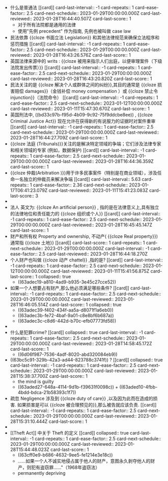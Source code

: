 - 什么是普通法 [[card]]
  card-last-interval:: -1
  card-repeats:: 1
  card-ease-factor:: 2.5
  card-next-schedule:: 2023-01-29T00:00:00.000Z
  card-last-reviewed:: 2023-01-28T16:44:40.507Z
  card-last-score:: 1
	- 对于所有法院都是通用的法律
	- 使用"先例 precedent" 作为指南, 先例也被叫做 case law
- 民法依靠 {{cloze  书面立法 Legislation}} 和其他法律规范来确保立法程序和惩罚措施 [[card]]
  card-last-interval:: -1
  card-repeats:: 1
  card-ease-factor:: 2.5
  card-next-schedule:: 2023-01-29T00:00:00.000Z
  card-last-reviewed:: 2023-01-28T16:43:26.576Z
  card-last-score:: 1
- 英国法律来源中的 writs : {{cloze 被用来指示人们出庭，以便审理案件（下级法院发出传票）}} [[card]]
  card-last-interval:: -1
  card-repeats:: 1
  card-ease-factor:: 2.5
  card-next-schedule:: 2023-01-29T00:00:00.000Z
  card-last-reviewed:: 2023-01-28T16:43:20.820Z
  card-last-score:: 1
- 民法关注的是 {{cloze 解决个人或群体之间的纠纷}},其目的通常是 {{cloze 损害赔偿  damages}}（金钱补偿 money compensation ）或 {{cloze 禁止令 injunction}}（法院命令） [[card]]
  card-last-interval:: -1
  card-repeats:: 1
  card-ease-factor:: 2.5
  card-next-schedule:: 2023-01-12T00:00:00.000Z
  card-last-reviewed:: 2023-01-11T15:47:30.670Z
  card-last-score:: 1
- 英国刑法中, ((bd33c97b-f95d-4b09-9c92-75f9ddcbe8ee)) , {{cloze  Criminal Justice Act}} 现在允许在获得新的有说服力的证据时对案件重审 [[card]]
  card-last-interval:: -1
  card-repeats:: 1
  card-ease-factor:: 2.5
  card-next-schedule:: 2023-01-29T00:00:00.000Z
  card-last-reviewed:: 2023-01-28T16:44:27.709Z
  card-last-score:: 1
- {{cloze 法庭 (Tribunals)}}关注的是解决特定领域的争端；它们涉及法律专家和相关领域的专家 (例如，数据保护) [[card]]
  card-last-interval:: -1
  card-repeats:: 1
  card-ease-factor:: 2.5
  card-next-schedule:: 2023-01-29T00:00:00.000Z
  card-last-reviewed:: 2023-01-28T16:44:36.359Z
  card-last-score:: 1
- {{cloze 仲裁(Arbitration )}}用于许多民事案件（特别是在商业领域），涉及任命一名独立的仲裁员来解决争端 [[card]]
  card-last-interval:: 5.63
  card-repeats:: 1
  card-ease-factor:: 2.36
  card-next-schedule:: 2023-01-17T06:41:23.079Z
  card-last-reviewed:: 2023-01-11T15:41:23.083Z
  card-last-score:: 3
-
- 法人 英文为: {{cloze An artificial person}} , 指的是在法律意义上,具有独立的法律地位和责任能力的 {{cloze 组织或个人}} [[card]]
  card-last-interval:: -1
  card-repeats:: 1
  card-ease-factor:: 2.5
  card-next-schedule:: 2023-01-29T00:00:00.000Z
  card-last-reviewed:: 2023-01-28T16:45:45.147Z
  card-last-score:: 1
- 财产和所有权 Property and ownership, 不动产( {{cloze Real property}}) 通常指 {{cloze 土地}} [[card]]
  card-last-score:: 1
  card-repeats:: 1
  card-next-schedule:: 2023-01-29T00:00:00.000Z
  card-last-interval:: -1
  card-ease-factor:: 2.5
  card-last-reviewed:: 2023-01-28T16:44:18.270Z
- 个人财产也叫做 {{cloze  动产 chattel}} ,指的是? [[card]]
  card-last-interval:: -1
  card-repeats:: 1
  card-ease-factor:: 2.5
  card-next-schedule:: 2023-01-12T00:00:00.000Z
  card-last-reviewed:: 2023-01-11T15:41:56.875Z
  card-last-score:: 1
  collapsed:: true
	- ((63adec19-a810-4ad9-b935-3e45c27cce52))
- 如果一个人想要占有财产,那么他必须满足哪些条件? [[card]]
  card-last-interval:: -1
  card-repeats:: 1
  card-ease-factor:: 2.5
  card-next-schedule:: 2023-01-29T00:00:00.000Z
  card-last-reviewed:: 2023-01-28T16:46:05.514Z
  card-last-score:: 1
  collapsed:: true
	- ((63adec39-f402-434f-aa5a-d8071f1a6eb0))
	- ((63adec3b-fe72-4baf-9a01-c8e8bf6b687a))
	- ((63adec3c-c8d6-442d-b70c-efb07773fd58))
-
- 什么是犯罪crime? [[card]]
  collapsed:: true
  card-last-interval:: -1
  card-repeats:: 1
  card-ease-factor:: 2.5
  card-next-schedule:: 2023-01-29T00:00:00.000Z
  card-last-reviewed:: 2023-01-28T14:58:45.172Z
  card-last-score:: 1
	- ((6d06f987-7536-4adf-8020-abd320084eb9))
- ((63bc5c91-329b-42a3-ad44-823788c3741f)) ? [[card]]
  collapsed:: true
  card-last-interval:: -1
  card-repeats:: 1
  card-ease-factor:: 2.5
  card-next-schedule:: 2023-01-29T00:00:00.000Z
  card-last-reviewed:: 2023-01-28T15:38:37.700Z
  card-last-score:: 1
	- the mind is guilty
	- ((63aded27-648a-4114-9d1b-f39631f0098c)) + ((63aded10-4fbb-4bdd-bdca-21b58393c1f7))
- 疏忽 Negligence 涉及到  {{cloze duty of care}} ,以及因为此而在造成的损害. 如果损害是可以 {{cloze 被合理预见的}},那么被告就应该负责. [[card]]
  card-last-interval:: -1
  card-repeats:: 1
  card-ease-factor:: 2.5
  card-next-schedule:: 2023-01-29T00:00:00.000Z
  card-last-reviewed:: 2023-01-28T15:31:10.444Z
  card-last-score:: 1
-
- [[Theft Act]] 中关于 Theft 的定义 [[card]]
  collapsed:: true
  card-last-interval:: -1
  card-repeats:: 1
  card-ease-factor:: 2.5
  card-next-schedule:: 2023-01-29T00:00:00.000Z
  card-last-reviewed:: 2023-01-28T15:44:48.023Z
  card-last-score:: 1
	- ((63cff0e9-b686-4632-9ee5-fe1214e3e18c))
	- ......如果一个人不诚实地侵占属于他人的财产，意图永久剥夺他人的财产，则犯有盗窃罪......"（1968年盗窃法）
	- permanently depriving